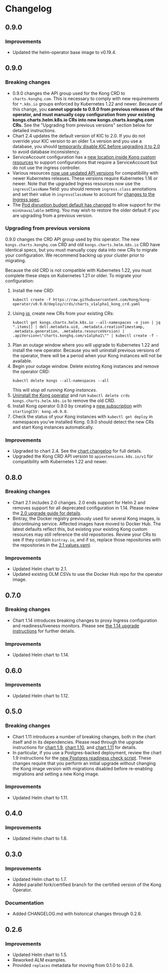 # Changelog

## 0.9.0

### Improvements

* Updated the helm-operator base image to v0.19.4.

## 0.9.0

### Breaking changes

* 0.9.0 changes the API group used for the Kong CRD to `charts.konghq.com`.
  This is necessary to comply with new requirements for `*.k8s.io` groups
  enforced by Kubernetes 1.22 and newer. Because of this change, you **cannot
  upgrade to 0.9.0 from previous releases of the operator, and must manually
  copy configuration from your existing kongs.charts.helm.k8s.io CRs into new
  kongs.charts.konghq.com CRs.** See the "Upgrading from previous versions"
  section below for detailed instructions.
* Chart 2.4 updates the default version of KIC to 2.0. If you do not override
  your KIC version to an older 1.x version and you use a database, you should
  [temporarily disable KIC before upgrading it to 2.0](https://github.com/Kong/charts/blob/kong-2.4.0/charts/kong/UPGRADE.md#disable-ingress-controller-prior-to-2x-upgrade-when-using-postgresql)
  to avoid database inconsistency.
* ServiceAccount configuration has a [new location inside Kong custom
  resources](https://github.com/Kong/charts/blob/kong-2.4.0/charts/kong/UPGRADE.md#changed-serviceaccount-configuration-location)
  to support configurations that require a ServiceAccount but do not use the
  ingress controller.
* Various resources [now use updated API versions](https://github.com/Kong/charts/blob/kong-2.4.0/charts/kong/UPGRADE.md#changed-serviceaccount-configuration-location)
  for compatibility with newer Kubernetes releases. These versions require
  Kubernetes 1.16 or newer. Note that the upgraded Ingress resources now use
  the `ingressClassName` field: you should remove `ingress.class` annotations
  and set their value in `ingressClassName` to account for [changes to the
  Ingress spec](https://docs.konghq.com/kubernetes-ingress-controller/2.0.x/concepts/ingress-versions/).
* The [Pod disruption budget default has changed](https://github.com/Kong/charts/blob/kong-2.4.0/charts/kong/UPGRADE.md#changes-to-pod-disruption-budget-defaults)
  to allow support for the `minUnavailable` setting. You may wish to restore
  the older default if you are upgrading from a previous version.

### Upgrading from previous versions

0.9.0 changes the CRD API group used by this operator. The new
`kongs.charts.konghq.com` CRD and old `kongs.charts.helm.k8s.io` CRD have
identical specs, but you must manually copy data into new CRs to migrate your
configuration. We recommend backing up your cluster prior to migrating.

Because the old CRD is not compatible with Kubernetes 1.22, you must complete
these steps on Kubernetes 1.21 or older. To migrate your configuration:

1. Install the new CRD:
   ```
   kubectl create -f https://raw.githubusercontent.com/Kong/kong-operator/v0.9.0/deploy/crds/charts_v1alpha1_kong_crd.yaml
   ```
2. Using [jq](https://stedolan.github.io/jq/), create new CRs from your
   existing CRs:
   ```
   kubectl get kongs.charts.helm.k8s.io --all-namespaces -o json | jq ".items[] | del(.metadata.uid, .metadata.creationTimestamp, .metadata.generation, .metadata.resourceVersion) | .apiVersion=\"charts.konghq.com/v1alpha1\"" | kubectl create -f -
   ```
3. Plan an outage window where you will upgrade to Kubernetes 1.22 and install
   the new operator. Because you will uninstall previous versions of the
   operator, there will be a period when your Kong instances will not be
   available.
4. Begin your outage window. Delete existing Kong instances and remove the
   operator CRD:
   ```
   kubectl delete kongs --all-namespaces --all
   ```
   This will _stop all running Kong instances_.
5. [Uninstall the Kong operator](https://olm.operatorframework.io/docs/tasks/uninstall-operator/)
   and run `kubectl delete crds kongs.charts.helm.k8s.io` to remove the old
   CRD.
5. Install Kong operator 0.9.0 by creating a [new subscription](https://olm.operatorframework.io/docs/getting-started/#installing-an-operator-using-olm)
   with `startingCSV: kong.v0.9.0`.
6. Check the status of your Kong instances with `kubectl get deploy` in
   namespaces you've installed Kong. 0.9.0 should detect the new CRs and start
   Kong instances automatically.

### Improvements

* Upgraded to chart 2.4. See the [chart changelog](https://github.com/Kong/charts/blob/kong-2.4.0/charts/kong/CHANGELOG.md)
  for full details.
* Upgraded the Kong CRD API version to `apiextensions.k8s.io/v1` for
  compatibility with Kubernetes 1.22 and newer.

## 0.8.0

### Breaking changes

* Chart 2.1 includes 2.0 changes. 2.0 ends support for Helm 2 and removes
  support for all deprecated configuration in 1.14. Please review the [2.0
  upgrade guide for details](https://github.com/Kong/charts/blob/kong-2.1.0/charts/kong/UPGRADE.md#200).
* Bintray, the Docker registry previously used for several Kong images, is
  discontinuing service. Affected images have moved to Docker Hub. The latest
  defaults reflect this, but existing your existing Kong custom resources may
  still reference the old repositories. Review your CRs to see if they contain
  `bintray.io`, and if so, replace those repositories with the repositories in
  the [2.1 values.yaml](https://github.com/Kong/charts/blob/kong-2.1.0/charts/kong/values.yaml).

### Improvements

* Updated Helm chart to 2.1.
* Updated existing OLM CSVs to use the Docker Hub repo for the operator image.

## 0.7.0

### Breaking changes

* Chart 1.14 introduces breaking changes to proxy Ingress configuration and
  readiness/liveness monitors. Please see [the 1.14 upgrade
  instructions](https://github.com/Kong/charts/blob/kong-1.14.0/charts/kong/UPGRADE.md#1140)
  for further details.

### Improvements

* Updated Helm chart to 1.14.

## 0.6.0

### Improvements

* Updated Helm chart to 1.12.

## 0.5.0

### Breaking changes

* Chart 1.11 introduces a number of breaking changes, both in the chart itself
  and in its dependencies. Please read through the upgrade instructions for
  [chart 1.9](https://github.com/Kong/charts/blob/main/charts/kong/UPGRADE.md#190),
  [chart 1.10](https://github.com/Kong/charts/blob/main/charts/kong/UPGRADE.md#1100),
  and [chart 1.11](https://github.com/Kong/charts/blob/main/charts/kong/UPGRADE.md#1111)
  for details.
* In particular, if you use a Postgres-backed deployment, review the chart 1.9
  instructions for the [new Postgres readiness check script](https://github.com/Kong/charts/blob/main/charts/kong/UPGRADE.md#changes-to-wait-for-postgres-image).
  These changes require that you perform an initial upgrade without changing
  the Kong image version with migrations disabled before re-enabling migrations
  and setting a new Kong image.

### Improvements

* Updated Helm chart to 1.11.

## 0.4.0

### Improvements

* Updated Helm chart to 1.8.

## 0.3.0

### Improvements

* Updated Helm chart to 1.7.
* Added parallel fork/certified branch for the certified version of the
  Kong Operator.

### Documentation

* Added CHANGELOG.md with historical changes through 0.2.6.

## 0.2.6

### Improvements

* Updated Helm chart to 1.5.
* Reworked ALM examples.
* Provided `replaces` metadata for moving from 0.1.0 to 0.2.6.
